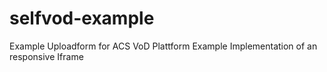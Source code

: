 # selfvod-example
Example Uploadform for ACS VoD Plattform
Example Implementation of an responsive Iframe
